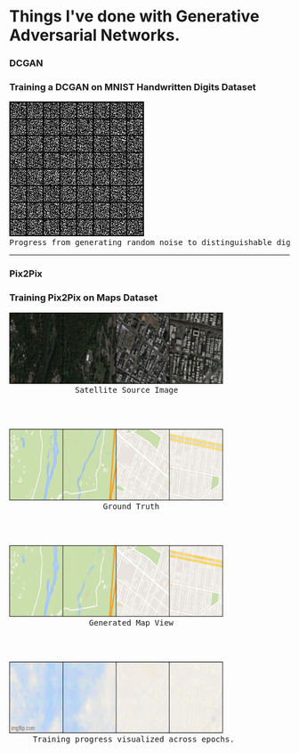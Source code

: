 <h1> Things I've done with Generative Adversarial Networks.</h1>

<h3>DCGAN</h3>
<h3>Training a DCGAN on MNIST Handwritten Digits Dataset</h3>

<pre><img src="DCGAN/MNIST/dcgan_mnist.gif" alt="here"><br>Progress from generating random noise to distinguishable digits.</img></pre>
<hr>

<h3>Pix2Pix</h3>
<h3>Training Pix2Pix on Maps Dataset</h3>

<pre><img src="Pix2Pix/results/true_source.png" alt="here" width="384" height="128"><br>              Satellite Source Image</img></pre><br><br>
<pre><img src="Pix2Pix/results/true_target.png" alt="here" width="384" height="128"><br>                    Ground Truth</img></pre><br><br>
<pre><img src="Pix2Pix/results/generated_188.png" alt="here" width="384" height="128"><br>                 Generated Map View</img></pre><br><br>
<pre><img src="Pix2Pix/results/progress.gif" alt="here" width="384" height="128"><br>     Training progress visualized across epochs.</img></pre>
